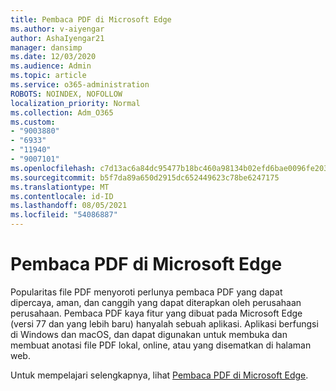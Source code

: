 ```yaml
---
title: Pembaca PDF di Microsoft Edge
ms.author: v-aiyengar
author: AshaIyengar21
manager: dansimp
ms.date: 12/03/2020
ms.audience: Admin
ms.topic: article
ms.service: o365-administration
ROBOTS: NOINDEX, NOFOLLOW
localization_priority: Normal
ms.collection: Adm_O365
ms.custom:
- "9003880"
- "6933"
- "11940"
- "9007101"
ms.openlocfilehash: c7d13ac6a84dc95477b18bc460a98134b02efd6bae0096fe2038da13b5e3a07d
ms.sourcegitcommit: b5f7da89a650d2915dc652449623c78be6247175
ms.translationtype: MT
ms.contentlocale: id-ID
ms.lasthandoff: 08/05/2021
ms.locfileid: "54086887"
---
```

# <a name="pdf-reader-in-microsoft-edge"></a>Pembaca PDF di Microsoft Edge

Popularitas file PDF menyoroti perlunya pembaca PDF yang dapat dipercaya, aman, dan canggih yang dapat diterapkan oleh perusahaan perusahaan. Pembaca PDF kaya fitur yang dibuat pada Microsoft Edge (versi 77 dan yang lebih baru) hanyalah sebuah aplikasi. Aplikasi berfungsi di Windows dan macOS, dan dapat digunakan untuk membuka dan membuat anotasi file PDF lokal, online, atau yang disematkan di halaman web.

Untuk mempelajari selengkapnya, lihat [Pembaca PDF di Microsoft Edge](https://go.microsoft.com/fwlink/?linkid=2140005).
